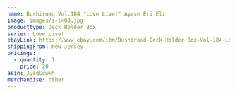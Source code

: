 ```yaml
---
name: Bushiroad Vol.184 "Love Live!" Ayase Eri Eli
image: images/s-l400.jpg
producttype: Deck Holder Box
series: Love Live!
ebayLink: https://www.ebay.com/itm/Bushiroad-Deck-Holder-Box-Vol-184-Love-Live-Ayase-Eri-Eli-ships-from-NJ/163018890853
shippingFrom: New Jersey
pricings:
  - quantity: 1
    price: 20
asin: JysqCcwFh
merchandise: other
---
```

